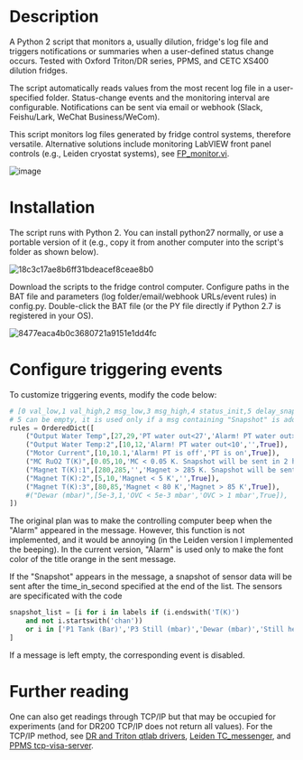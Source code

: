# Description

A Python 2 script that monitors a, usually dilution, fridge's log file and triggers notifications or summaries when a user-defined status change occurs. Tested with Oxford Triton/DR series, PPMS, and CETC XS400 dilution fridges. 

The script automatically reads values from the most recent log file in a user-specified folder. Status-change events and the monitoring interval are configurable. Notifications can be sent via email or webhook (Slack, Feishu/Lark, WeChat Business/WeCom).

This script monitors log files generated by fridge control systems, therefore versatile. Alternative solutions include monitoring LabVIEW front panel controls (e.g., Leiden cryostat systems), see [FP_monitor.vi](https://github.com/cover-me/repository/tree/master/Leiden/1.0_190721_LV17).

![image](https://github.com/cover-me/repository/assets/22870592/f94444b9-55ef-488d-8e50-49968fa025a3)

# Installation

The script runs with Python 2. You can install python27 normally, or use a portable version of it (e.g., copy it from another computer into the script's folder as shown below).

![18c3c17ae8b6ff31bdeacef8ceae8b0](https://github.com/cover-me/repository/assets/22870592/c11b6d0c-2549-4d6f-bc00-e8c69cfc1b6a)

Download the scripts to the fridge control computer. Configure paths in the BAT file and parameters (log folder/email/webhook URLs/event rules) in config.py. Double-click the BAT file (or the PY file directly if Python 2.7 is registered in your OS).

![8477eaca4b0c3680721a9151e1dd4fc](https://github.com/cover-me/repository/assets/22870592/f49bd760-abb5-47c4-84c6-49c4148db42c)


# Configure triggering events

To customize triggering events, modify the code below:

```python
# [0 val_low,1 val_high,2 msg_low,3 msg_high,4 status_init,5 delay_snapshot]
# 5 can be empty, it is used only if a msg containing "Snapshot" is added to the queue
rules = OrderedDict([
    ("Output Water Temp",[27,29,'PT water out<27','Alarm! PT water out>29',False]),
    ("Output Water Temp:2",[10,12,'Alarm! PT water out<10','',True]),
    ("Motor Current",[10,10.1,'Alarm! PT is off','PT is on',True]),
    ("MC RuO2 T(K)",[0.05,10,'MC < 0.05 K. Snapshot will be sent in 2 hours.','',True,3600*2]),
    ("Magnet T(K):1",[280,285,'','Magnet > 285 K. Snapshot will be sent in 2 hours.',True,3600*2]),
    ("Magnet T(K):2",[5,10,'Magnet < 5 K','',True]),
    ("Magnet T(K):3",[80,85,'Magnet < 80 K','Magnet > 85 K',True]),
    #("Dewar (mbar)",[5e-3,1,'OVC < 5e-3 mbar','OVC > 1 mbar',True]),
])
```

The original plan was to make the controlling computer beep when the "Alarm" appeared in the message. However, this function is not implemented, and it would be annoying (in the Leiden version I implemented the beeping). In the current version, "Alarm" is used only to make the font color of the title orange in the sent message.

If the "Snapshot" appears in the message, a snapshot of sensor data will be sent after the time_in_second specified at the end of the list. The sensors are specificated with the code

```python
snapshot_list = [i for i in labels if (i.endswith('T(K)')    
    and not i.startswith('chan'))
    or i in ['P1 Tank (Bar)','P3 Still (mbar)','Dewar (mbar)','Still heater (W)']
]
```

If a message is left empty, the corresponding event is disabled.

# Further reading

One can also get readings through TCP/IP but that may be occupied for experiments (and for DR200 TCP/IP does not return all values). For the TCP/IP method, see [DR and Triton qtlab drivers](https://github.com/cover-me/repository/tree/master/qt/qtlab%20new%20drivers), [Leiden TC_messenger](https://github.com/cover-me/repository/tree/master/Leiden/TC_messenger_2021_02_01), and [PPMS tcp-visa-server](https://github.com/cover-me/repository/tree/master/QD/tcp-visa-server).
